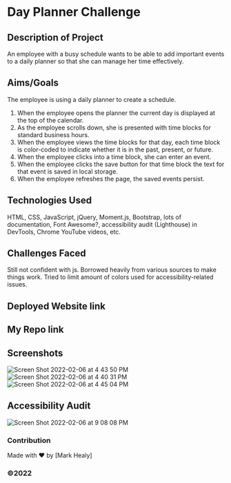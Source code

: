 
# Day Planner Challenge 

## Description of Project
An employee with a busy schedule wants to be able to add important events to a daily planner so that she can manage her time effectively.

## Aims/Goals

The employee is using a daily planner to create a schedule.

1. When the employee opens the planner the current day is displayed at the top of the calendar.
2. As the employee scrolls down, she is presented with time blocks for standard business hours.
3. When the employee views the time blocks for that day, each time block is color-coded to indicate whether it is in the past, present, or future.
4. When the employee clicks into a time block, she can enter an event.
5. When the employee clicks the save button for that time block the text for that event is saved in local storage.
6. When the employee refreshes the page, the saved events persist.

## Technologies Used

HTML, CSS, JavaScript, jQuery, Moment.js, Bootstrap, lots of documentation, Font Awesome?, accessibility audit (Lighthouse) in DevTools, Chrome YouTube videos, etc.

## Challenges Faced

Still not confident with js. Borrowed heavily from various sources to make things work. Tried to limit amount of colors used for accessibility-related issues.

## Deployed Website link

## My Repo link

## Screenshots 

![Screen Shot 2022-02-06 at 4 43 50 PM](https://user-images.githubusercontent.com/25494815/152714431-cdb4d787-ab4c-4e11-917f-d9e2c5a5e626.png)
![Screen Shot 2022-02-06 at 4 40 31 PM](https://user-images.githubusercontent.com/25494815/152714470-a9f0e97e-520e-4733-9961-7bc073ff3dbd.png)
![Screen Shot 2022-02-06 at 4 45 04 PM](https://user-images.githubusercontent.com/25494815/152714475-e4d30d7c-2688-4521-b175-c6e2ee372e0b.png)


## Accessibility Audit

![Screen Shot 2022-02-06 at 9 08 08 PM](https://user-images.githubusercontent.com/25494815/152714484-27350c3d-dbdf-40ce-83ac-4a04dee5fafb.png)

### Contribution
Made with ❤️ by [Mark Healy]
### ©️2022 

